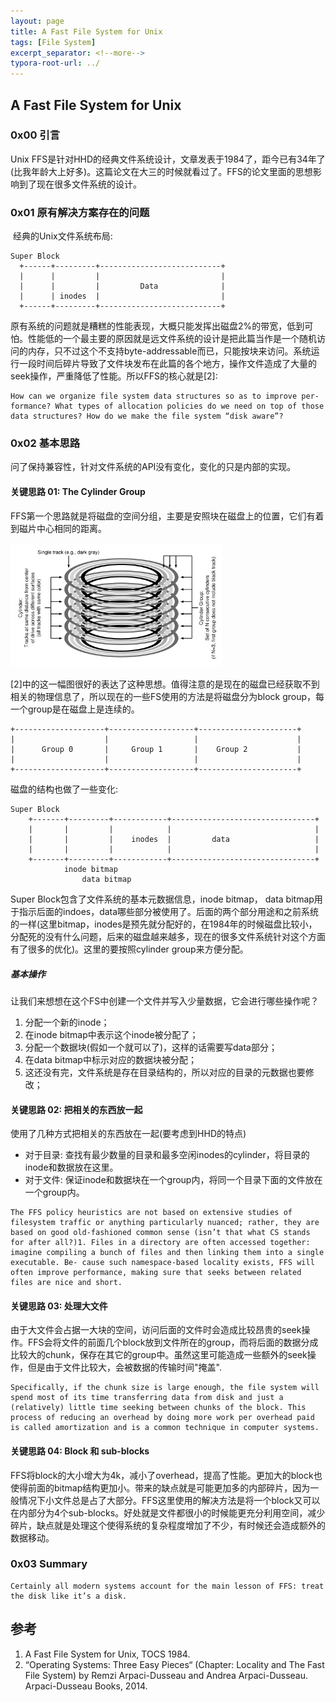 ```yaml
---
layout: page
title: A Fast File System for Unix
tags: [File System]
excerpt_separator: <!--more-->
typora-root-url: ../
---
```


## A Fast File System for Unix 

### 0x00 引言

  Unix FFS是针对HHD的经典文件系统设计，文章发表于1984了，距今已有34年了(比我年龄大上好多)。这篇论文在大三的时候就看过了。FFS的论文里面的思想影响到了现在很多文件系统的设计。

### 0x01 原有解决方案存在的问题

​    经典的Unix文件系统布局:

```
Super Block
  +------+---------+---------------------------+
  |      |         |                           |
  |      |         |         Data              |
  |      | inodes  |                           |
  +------+---------+---------------------------+
```

  原有系统的问题就是糟糕的性能表现，大概只能发挥出磁盘2%的带宽，低到可怕。性能低的一个最主要的原因就是远文件系统的设计是把此篇当作是一个随机访问的内存，只不过这个不支持byte-addressable而已，只能按块来访问。系统运行一段时间后碎片导致了文件块发布在此篇的各个地方，操作文件造成了大量的seek操作，严重降低了性能。所以FFS的核心就是[2]:

```
How can we organize file system data structures so as to improve per- formance? What types of allocation policies do we need on top of those data structures? How do we make the file system “disk aware”?
```

### 0x02 基本思路

   问了保持兼容性，针对文件系统的API没有变化，变化的只是内部的实现。

#### 关键思路 01: The Cylinder Group 

   FFS第一个思路就是将磁盘的空间分组，主要是安照块在磁盘上的位置，它们有着到磁片中心相同的距离。

<img src="/assets/img/ffs-cylinder.png" alt="ffs-cylinder" style="zoom:33%;" />

​    [2]中的这一幅图很好的表达了这种思想。值得注意的是现在的磁盘已经获取不到相关的物理信息了，所以现在的一些FS使用的方法是将磁盘分为block group，每一个group是在磁盘上是连续的。

```
+--------------------+-------------------+----------------------+
|                    |                   |                      |
|      Group 0       |     Group 1       |    Group 2           |
|                    |                   |                      |
+--------------------+-------------------+----------------------+
```

  磁盘的结构也做了一些变化:

```
Super Block
    +-------+---------+------------+--------------------------------+
    |       |         |            |                                |
    |       |         |    inodes  |         data                   |
    |       |         |            |                                |
    +-------+---------+------------+--------------------------------+
            inode bitmap
                data bitmap
```

  Super Block包含了文件系统的基本元数据信息，inode bitmap， data bitmap用于指示后面的indoes，data哪些部分被使用了。后面的两个部分用途和之前系统的一样(这里bitmap，inodes是预先就分配好的，在1984年的时候磁盘比较小，分配死的没有什么问题，后来的磁盘越来越多，现在的很多文件系统针对这个方面有了很多的优化)。这里的要按照cylinder group来方便分配。

##### 基本操作

  让我们来想想在这个FS中创建一个文件并写入少量数据，它会进行哪些操作呢？

1. 分配一个新的inode；
2. 在inode bitmap中表示这个inode被分配了；
3. 分配一个数据块(假如一个就可以了)，这样的话需要写data部分；
4. 在data bitmap中标示对应的数据块被分配；
5. 这还没有完，文件系统是存在目录结构的，所以对应的目录的元数据也要修改；

#### 关键思路 02: 把相关的东西放一起

   使用了几种方式把相关的东西放在一起(要考虑到HHD的特点)

* 对于目录: 查找有最少数量的目录和最多空闲inodes的cylinder，将目录的inode和数据放在这里。
* 对于文件: 保证inode和数据块在一个group内，将同一个目录下面的文件放在一个group内。

```
The FFS policy heuristics are not based on extensive studies of filesystem traffic or anything particularly nuanced; rather, they are based on good old-fashioned common sense (isn’t that what CS stands for after all?)1. Files in a directory are often accessed together: imagine compiling a bunch of files and then linking them into a single executable. Be- cause such namespace-based locality exists, FFS will often improve performance, making sure that seeks between related files are nice and short.
```

#### 关键思路 03: 处理大文件

  由于大文件会占据一大块的空间，访问后面的文件时会造成比较昂贵的seek操作。FFS会将文件的前面几个block放到文件所在的group，而将后面的数据分成比较大的chunk，保存在其它的group中。虽然这里可能造成一些额外的seek操作，但是由于文件比较大，会被数据的传输时间"掩盖".

```
Specifically, if the chunk size is large enough, the file system will spend most of its time transferring data from disk and just a (relatively) little time seeking between chunks of the block. This process of reducing an overhead by doing more work per overhead paid is called amortization and is a common technique in computer systems.
```

#### 关键思路 04: Block 和 sub-blocks

​    FFS将block的大小增大为4k，减小了overhead，提高了性能。更加大的block也使得前面的bitmap结构更加小。带来的缺点就是可能更加多的内部碎片，因为一般情况下小文件总是占了大部分。FFS这里使用的解决方法是将一个block又可以在内部分为4个sub-blocks。好处就是文件都很小的时候能更充分利用空间，减少碎片，缺点就是处理这个使得系统的复杂程度增加了不少，有时候还会造成额外的数据移动。

### 0x03 Summary 

```
Certainly all modern systems account for the main lesson of FFS: treat the disk like it’s a disk.
```

## 参考

1. A Fast File System for Unix, TOCS 1984.
2. “Operating Systems: Three Easy Pieces“ (Chapter: Locality and The Fast File System) by Remzi Arpaci-Dusseau and Andrea Arpaci-Dusseau. Arpaci-Dusseau Books, 2014. 

